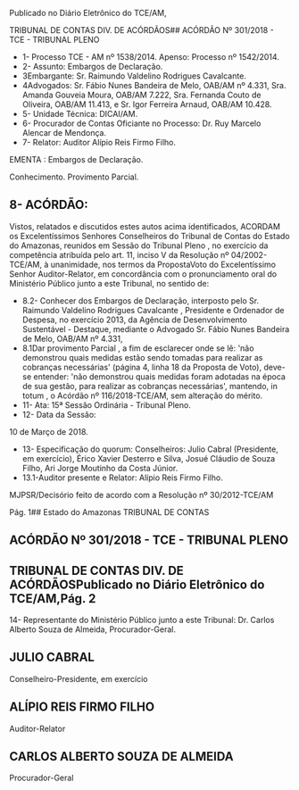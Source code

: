 Publicado  no  Diário Eletrônico do TCE/AM,

TRIBUNAL DE CONTAS DIV. DE  ACÓRDÃOS## ACÓRDÃO Nº 301/2018 - TCE - TRIBUNAL PLENO

- 1- Processo TCE - AM nº 1538/2014. Apenso: Processo nº 1542/2014.
- 2- Assunto: Embargos de Declaração.
- 3Embargante: Sr. Raimundo Valdelino Rodrigues Cavalcante.
- 4Advogados: Sr.  Fábio  Nunes  Bandeira  de  Melo,  OAB/AM  nº  4.331,  Sra.  Amanda Gouveia Moura, OAB/AM 7.222, Sra. Fernanda Couto de Oliveira, OAB/AM 11.413, e Sr. Igor Ferreira Arnaud, OAB/AM 10.428.
- 5- Unidade Técnica: DICAI/AM.
- 6- Procurador  de  Contas  Oficiante  no  Processo: Dr. Ruy  Marcelo  Alencar  de Mendonça.
- 7- Relator: Auditor Alípio Reis Firmo Filho.

EMENTA : Embargos de Declaração.

Conhecimento. Provimento Parcial.

## 8- ACÓRDÃO:

Vistos, relatados e discutidos estes autos acima identificados, ACORDAM os Excelentíssimos Senhores Conselheiros do Tribunal de Contas do Estado do Amazonas, reunidos em Sessão do Tribunal Pleno , no exercício da competência atribuída pelo art. 11, inciso V da Resolução nº 04/2002-TCE/AM, à unanimidade, nos termos da PropostaVoto do Excelentíssimo Senhor Auditor-Relator, em concordância com o pronunciamento oral do Ministério Público junto a este Tribunal, no sentido de:

- 8.2- Conhecer dos  Embargos  de  Declaração,  interposto  pelo Sr.  Raimundo Valdelino Rodrigues Cavalcante ,  Presidente e Ordenador de Despesa, no exercício  2013,  da  Agência  de  Desenvolvimento  Sustentável  -  Destaque, mediante o Advogado Sr. Fábio Nunes Bandeira de Melo, OAB/AM nº 4.331,
- 8.1Dar provimento  Parcial ,  a  fim  de  esclarecer  onde  se  lê:  'não  demonstrou quais medidas estão sendo tomadas para realizar as cobranças necessárias' (página 4, linha 18 da Proposta de Voto), deve-se entender: 'não demonstrou quais  medidas  foram  adotadas  na  época  de  sua  gestão,  para  realizar  as cobranças necessárias', mantendo, in totum , o Acórdão nº 116/2018-TCE/AM, sem alteração do mérito.
- 11- Ata: 15ª Sessão Ordinária - Tribunal Pleno.
- 12- Data da Sessão:

10 de Março de 2018.

- 13- Especificação do quorum: Conselheiros: Julio Cabral (Presidente, em exercício), Érico Xavier Desterro e Silva, Josué Cláudio de Souza Filho, Ari Jorge Moutinho da Costa Júnior.
- 13.1-Auditor presente e Relator: Alípio Reis Firmo Filho.

MJPSR/Decisório feito de acordo com a Resolução nº 30/2012-TCE/AM

Pág. 1## Estado do Amazonas TRIBUNAL DE CONTAS

## ACÓRDÃO Nº 301/2018 - TCE - TRIBUNAL PLENO

## TRIBUNAL DE CONTAS DIV. DE  ACÓRDÃOSPublicado  no  Diário Eletrônico do TCE/AM,Pág. 2

14- Representante do Ministério Público junto a este Tribunal: Dr. Carlos Alberto Souza de Almeida, Procurador-Geral.

## JULIO CABRAL

Conselheiro-Presidente, em exercício

## ALÍPIO REIS FIRMO FILHO

Auditor-Relator

## CARLOS ALBERTO SOUZA DE ALMEIDA

Procurador-Geral